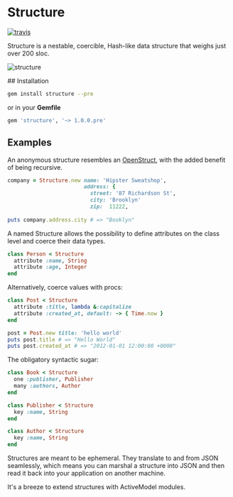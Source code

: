 # Structure

[![travis][1]][2]

Structure is a nestable, coercible, Hash-like data structure that weighs just
over 200 sloc.

![structure][3]

## Installation

```bash
gem install structure --pre
```

or in your **Gemfile**

```ruby
gem 'structure', '~> 1.0.0.pre'
```

## Examples

An anonymous structure resembles an [OpenStruct][4], with the added benefit of being recursive.

```ruby
company = Structure.new name: 'Hipster Sweatshop',
                        address: {
                          street: '87 Richardson St',
                          city: 'Brooklyn'
                          zip:  11222,
                          
puts company.address.city # => "Booklyn"
```

A named Structure allows the possibility to define attributes on the class
level and coerce their data types.

```ruby
class Person < Structure
  attribute :name, String
  attribute :age, Integer
end
```

Alternatively, coerce values with procs:

```ruby
class Post < Structure
  attribute :title, lambda &:capitalize
  attribute :created_at, default: -> { Time.now }
end

post = Post.new title: 'hello world'
puts post.title # => "Hello World"
puts post.created_at # => "2012-01-01 12:00:00 +0000"
```

The obligatory syntactic sugar:

```ruby
class Book < Structure
  one :publisher, Publisher
  many :authors, Author
end

class Publisher < Structure
  key :name, String
end

class Author < Structure
  key :name, String
end
```

Structures are meant to be ephemeral. They translate to and from JSON
seamlessly, which means you can marshal a structure into JSON and then read it
back into your application on another machine.

It's a breeze to extend structures with ActiveModel modules.

[1]: https://secure.travis-ci.org/hakanensari/structure.png
[2]: http://travis-ci.org/hakanensari/structure
[3]: http://f.cl.ly/items/2u2v0e3k2I3w1A0y2e25/ruby.png
[4]: http://ruby-doc.org/stdlib-1.9.3/libdoc/ostruct/rdoc/OpenStruct.html
